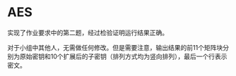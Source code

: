 # AES

实现了作业要求中的第二题，经过检验证明运行结果正确。

对于小组中其他人，无需做任何修改。但是需要注意，输出结果的前11个矩阵块分别为原始密钥和10个扩展后的子密钥（排列方式均为竖向排列），最后一个行表示密文。



